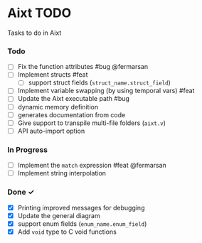 # Aixt TODO

Tasks to do in Aixt 

### Todo

- [ ] Fix the function attributes #bug @fermarsan
- [ ] Implement structs #feat
    - [ ] support struct fields (`struct_name.struct_field`)
- [ ] Implement variable swapping (by using temporal vars) #feat
- [ ] Update the Aixt executable path #bug
- [ ] dynamic memory definition
- [ ] generates documentation from code
- [ ] Give support to transpile multi-file folders (`aixt.v`)
- [ ] API auto-import option

### In Progress

- [ ] Implement the `match` expression #feat @fermarsan
- [ ] Implement string interpolation
<!-- - [ ] Directly modify gen.out instead of return strings in all c_gen functions -->
   
### Done ✓

- [x] Printing improved messages for debugging
- [x] Update the general diagram
- [x] support enum fields (`enum_name.enum_field`)
- [x] Add `void` type to C void functions